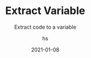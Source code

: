 ---
date: 2021-01-08
title: Extract Variable
technologies: [java]
topics: [refactoring]
author: hs
subtitle: Extract code to a variable
thumbnail: ./thumbnail.png
cardThumbnail: ./card.png
shortVideo:
  poster: ./tip.png
  url: https://youtu.be/rnJRe-lIaTI
seealso:
  - title: (video) IntelliJ IDEA Everyday Refactorings
    href: https://www.youtube.com/watch?v=rPq7fBo5JVs
  - title: (video) IntelliJ IDEA 3 Ways to Simplify Your Code
    href: https://www.youtube.com/watch?v=HgWU25YwDfc
  - title: (documentation) IntelliJ IDEA Help - Extract Variable
    href: https://www.jetbrains.com/help/idea/extract-variable.html
leadin: |
  Highlight the code you want to extract to a variable and press **⌥⌘V** (macOS), or **Ctrl+Alt+V** (Windows/Linux), to extract it.
 
  Extracting parameters can be useful in improving the readability of your code.
---
